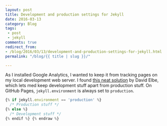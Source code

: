 ```yaml
---
layout: post
title: Development and production settings for Jekyll
date: 2016-03-13
category: Blog
tags:
 - post
 - jekyll
comments: true
redirect_from:
- /blog/2016/03/13/development-and-production-settings-for-jekyll.html
permalink: "/blog/{{ title | slug }}/"

---
```


As I installed Google Analytics, I wanted to keep it from tracking pages on my local development web server. I found [this neat solution](http://david.elbe.me/jekyll/2015/06/08/jekyll-different-settings-production-github-and-development.html) by David Elbe, which lets med keep development stuff apart from production stuff. On GitHub Pages,  <code>jekyll.environment</code> is always set to <code>production</code>.

```js {% raw %}
{% if jekyll.environment == 'production' %}
  /* Production stuff */
{% else %}
  /* Development stuff */
{% endif %} {% endraw %}
```
